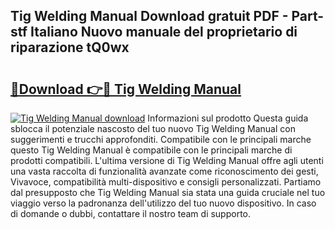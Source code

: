 ## Tig Welding Manual Download gratuit PDF - Part-stf Italiano Nuovo manuale del proprietario di riparazione tQ0wx

# <h2><a href="http://df9bmsw.blite.top/?on=Tig+Welding+Manual">🔗Download 👉🔴 Tig Welding Manual</a></h2>

[![Tig Welding Manual download](https://i.imgur.com/lujVjoI.png)](http://df9bmsw.blite.top/?on=Tig+Welding+Manual)
Informazioni sul prodotto Questa guida sblocca il potenziale nascosto del tuo nuovo Tig Welding Manual con suggerimenti e trucchi approfonditi. Compatibile con le principali marche questo Tig Welding Manual è compatibile con le principali marche di prodotti compatibili. L'ultima versione di Tig Welding Manual offre agli utenti una vasta raccolta di funzionalità avanzate come riconoscimento dei gesti, Vivavoce, compatibilità multi-dispositivo e consigli personalizzati. Partiamo dal presupposto che Tig Welding Manual sia stata una guida cruciale nel tuo viaggio verso la padronanza dell'utilizzo del tuo nuovo dispositivo. In caso di domande o dubbi, contattare il nostro team di supporto.
